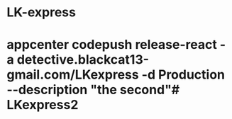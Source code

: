 # LK-express
# appcenter codepush release-react -a detective.blackcat13-gmail.com/LKexpress -d Production --description "the second"# LKexpress2
